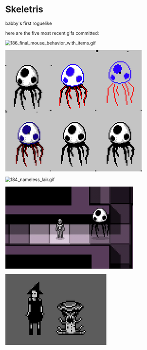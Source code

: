 # Skeletris
babby's first roguelike

here are the five most recent gifs committed:

![186_final_mouse_behavior_with_items.gif](gifs/186_final_mouse_behavior_with_items.gif?raw=true "186_final_mouse_behavior_with_items")

![185_jellyfish.gif](gifs/185_jellyfish.gif?raw=true "185_jellyfish")

![184_nameless_lair.gif](gifs/184_nameless_lair.gif?raw=true "184_nameless_lair")

![183_nameless.gif](gifs/183_nameless.gif?raw=true "183_nameless")

![182_witch_and_oyster.gif](gifs/182_witch_and_oyster.gif?raw=true "182_witch_and_oyster")

